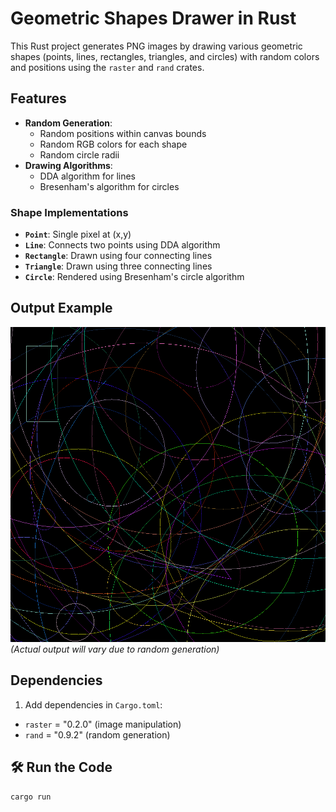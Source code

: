 # Geometric Shapes Drawer in Rust

This Rust project generates PNG images by drawing various geometric shapes (points, lines, rectangles, triangles, and circles) with random colors and positions using the `raster` and `rand` crates.

## Features

- **Random Generation**:
  - Random positions within canvas bounds
  - Random RGB colors for each shape
  - Random circle radii
- **Drawing Algorithms**:
  - DDA algorithm for lines
  - Bresenham's algorithm for circles

### Shape Implementations
- **`Point`**: Single pixel at (x,y)
- **`Line`**: Connects two points using DDA algorithm
- **`Rectangle`**: Drawn using four connecting lines
- **`Triangle`**: Drawn using three connecting lines
- **`Circle`**: Rendered using Bresenham's circle algorithm

## Output Example

![Generated geometric shapes image](image.png)
*(Actual output will vary due to random generation)*

## Dependencies
1. Add dependencies in `Cargo.toml`:

- `raster` = "0.2.0" (image manipulation)
- `rand` = "0.9.2" (random generation)

## 🛠️ Run the Code

```cargo run```